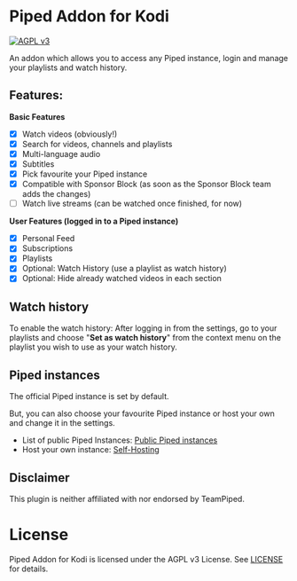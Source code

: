 # Piped Addon for Kodi

[![AGPL v3](https://shields.io/badge/License-AGPL%20v3-blue.svg)](https://www.gnu.org/licenses/agpl-3.0.en.html)

An addon which allows you to access any Piped instance, login and manage your playlists and watch history.

## Features:

**Basic Features**

- [x] Watch videos (obviously!)
- [x] Search for videos, channels and playlists
- [x] Multi-language audio
- [x] Subtitles
- [x] Pick favourite your Piped instance
- [x] Compatible with Sponsor Block (as soon as the Sponsor Block team adds the changes)
- [ ] Watch live streams (can be watched once finished, for now)

**User Features (logged in to a Piped instance)**

- [x] Personal Feed
- [x] Subscriptions
- [x] Playlists
- [x] Optional: Watch History (use a playlist as watch history)
- [x] Optional: Hide already watched videos in each section

## Watch history

To enable the watch history: After logging in from the settings, go to your playlists and choose "**Set as watch history**" from the context menu on the playlist you wish to use as your watch history.

## Piped instances

The official Piped instance is set by default.

But, you can also choose your favourite Piped instance or host your own and change it in the settings.

- List of public Piped Instances: [Public Piped instances](https://github.com/TeamPiped/Piped/wiki/Instances)
- Host your own instance: [Self-Hosting](https://docs.piped.video/docs/self-hosting/)

## Disclaimer

This plugin is neither affiliated with nor endorsed by TeamPiped.

# License
Piped Addon for Kodi is licensed under the AGPL v3 License. See [LICENSE](LICENSE) for details.